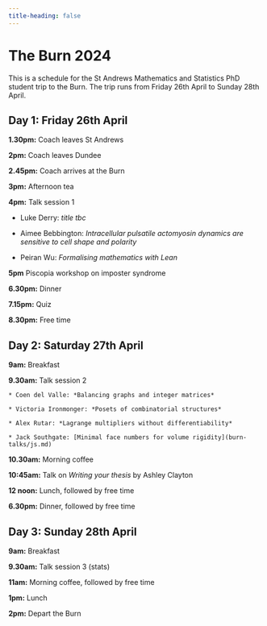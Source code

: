 ```yaml
---
title-heading: false
---
```


# The Burn 2024

This is a schedule for the St Andrews Mathematics and Statistics PhD student trip to the Burn.
The trip runs from Friday 26th April to Sunday 28th April.

## Day 1: Friday 26th April

**1.30pm:** Coach leaves St Andrews

**2pm:** Coach leaves Dundee

**2.45pm:** Coach arrives at the Burn

**3pm:** Afternoon tea

**4pm:** Talk session 1

* Luke Derry: *title tbc*

* Aimee Bebbington: *Intracellular pulsatile actomyosin dynamics are sensitive to cell shape and polarity*

* Peiran Wu: *Formalising mathematics with Lean*


**5pm** Piscopia workshop on imposter syndrome

**6.30pm:** Dinner

**7.15pm:** Quiz

**8.30pm:** Free time

## Day 2: Saturday 27th April

**9am:** Breakfast

**9.30am:** Talk session 2
    
    * Coen del Valle: *Balancing graphs and integer matrices*
    
    * Victoria Ironmonger: *Posets of combinatorial structures*
    
    * Alex Rutar: *Lagrange multipliers without differentiability*
    
    * Jack Southgate: [Minimal face numbers for volume rigidity](burn-talks/js.md)

**10.30am:** Morning coffee

**10:45am:** Talk on *Writing your thesis* by Ashley Clayton

**12 noon:** Lunch, followed by free time

**6.30pm:** Dinner, followed by free time


## Day 3: Sunday 28th April

**9am:** Breakfast

**9.30am:** Talk session 3 (stats)

**11am:** Morning coffee, followed by free time

**1pm:** Lunch

**2pm:** Depart the Burn
